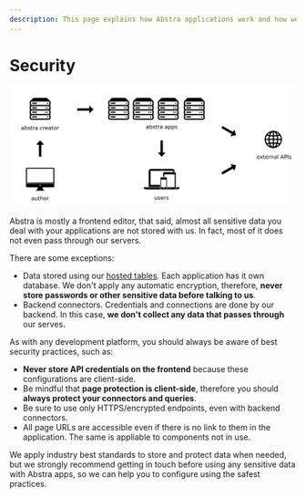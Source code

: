 ```yaml
---
description: This page explains how Abstra applications work and how we deal with security
---
```


# Security

![](<.gitbook/assets/image (51).png>)

Abstra is mostly a frontend editor, that said, almost all sensitive data you deal with your applications are not stored with us. In fact, most of it does not even pass through our servers.

There are some exceptions:

* Data stored using our [hosted tables](docs/front-end/actions/hosted-tables.md). Each application has it own database. We don't apply any automatic encryption, therefore, **never store passwords or other sensitive data before talking to us**.
* Backend connectors. Credentials and connections are done by our backend. In this case, **we don't collect any data that passes through** our serves.

As with any development platform, you should always be aware of best security practices, such as:

* **Never store API credentials on the frontend** because these configurations are client-side.
* Be mindful that **page protection is client-side**, therefore you should **always protect your connectors and queries**.
* Be sure to use only HTTPS/encrypted endpoints, even with backend connectors.
* All page URLs are accessible even if there is no link to them in the application. The same is appliable to components not in use.

We apply industry best standards to store and protect data when needed, but we strongly recommend getting in touch before using any sensitive data with Abstra apps, so we can help you to configure using the safest practices.
